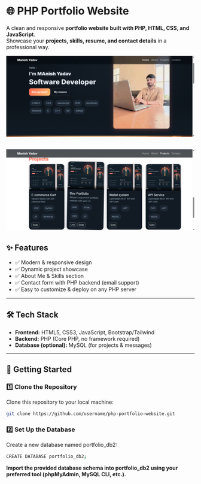 # 🌐 PHP Portfolio Website

A clean and responsive **portfolio website built with PHP, HTML, CSS, and JavaScript**.  
Showcase your **projects, skills, resume, and contact details** in a professional way.  

![Portfolio Preview](assets/images/p1.png)  

![Portfolio Preview](assets/images/p2.png)  
---

## ✨ Features
- ✅ Modern & responsive design  
- ✅ Dynamic project showcase  
- ✅ About Me & Skills section  
- ✅ Contact form with PHP backend (email support)  
- ✅ Easy to customize & deploy on any PHP server  

---

## 🛠️ Tech Stack
- **Frontend:** HTML5, CSS3, JavaScript, Bootstrap/Tailwind  
- **Backend:** PHP (Core PHP, no framework required)  
- **Database (optional):** MySQL (for projects & messages)  

---

## 🚀 Getting Started

### 1️⃣ Clone the Repository
Clone this repository to your local machine:
```bash
git clone https://github.com/username/php-portfolio-website.git
```
### 2️⃣ Set Up the Database
Create a new database named portfolio_db2:
```bash
CREATE DATABASE portfolio_db2;
```
**Import the provided database schema into portfolio_db2 using your preferred tool (phpMyAdmin, MySQL CLI, etc.).**

